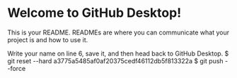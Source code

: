 # Welcome to GitHub Desktop!

This is your README. READMEs are where you can communicate what your project is and how to use it.

Write your name on line 6, save it, and then head back to GitHub Desktop.
 $ git reset --hard a3775a5485af0af20375cedf46112db5f813322a 
    $ git push --force
